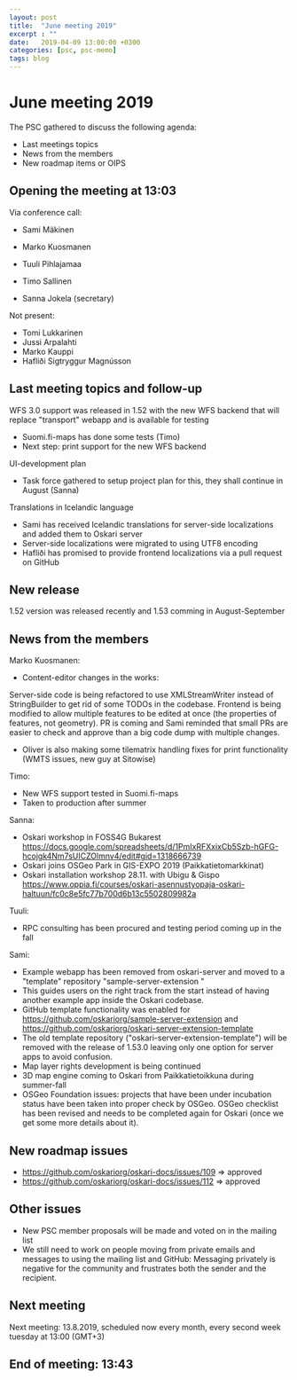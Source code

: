 ```yaml
---
layout: post
title:  "June meeting 2019"
excerpt : ""
date:   2019-04-09 13:00:00 +0300
categories: [psc, psc-memo]
tags: blog
---
```


# June meeting 2019

The PSC gathered to discuss the following agenda:

- Last meetings topics
- News from the members
- New roadmap items or OIPS

## Opening the meeting at 13:03

Via conference call:

- Sami Mäkinen
- Marko Kuosmanen
- Tuuli Pihlajamaa
- Timo Sallinen

- Sanna Jokela (secretary)

Not present:

- Tomi Lukkarinen
- Jussi Arpalahti
- Marko Kauppi
- Hafliði Sigtryggur Magnússon

## Last meeting topics and follow-up

WFS 3.0 support was released in 1.52 with the new WFS backend that will replace "transport" webapp and is available for testing 

- Suomi.fi-maps has done some tests (Timo)
- Next step: print support for the new WFS backend

UI-development plan

- Task force gathered to setup project plan for this, they shall continue in August (Sanna)

Translations in Icelandic language

- Sami has received Icelandic translations for server-side localizations and added them to Oskari server
- Server-side localizations were migrated to using UTF8 encoding
- Hafliði has promised to provide frontend localizations via a pull request on GitHub

## New release

1.52 version was released recently and 1.53 comming in August-September

## News from the members

Marko Kuosmanen:

- Content-editor changes in the works:

Server-side code is being refactored to use XMLStreamWriter instead of StringBuilder to get rid of some TODOs in the codebase.
Frontend is being modified to allow multiple features to be edited at once (the properties of features, not geometry).
PR is coming and Sami reminded that small PRs are easier to check and approve than a big code dump with multiple changes.

- Oliver is also making some tilematrix handling fixes for print functionality (WMTS issues, new guy at Sitowise)

Timo: 

- New WFS support tested in Suomi.fi-maps
- Taken to production after summer

Sanna:

- Oskari workshop in FOSS4G Bukarest https://docs.google.com/spreadsheets/d/1PmIxRFXxixCb5Szb-hGFG-hcojgk4Nm7sUICZOlmnv4/edit#gid=1318666739
- Oskari joins OSGeo Park in GIS-EXPO 2019 (Paikkatietomarkkinat)
- Oskari installation workshop 28.11. with Ubigu & Gispo https://www.oppia.fi/courses/oskari-asennustyopaja-oskari-haltuun/fc0c8e5fc77b700d6b13c5502809982a

Tuuli:

- RPC consulting has been procured and testing period coming up in the fall

Sami: 

- Example webapp has been removed from oskari-server and moved to a "template" repository "sample-server-extension "
- This guides users on the right track from the start instead of having another example app inside the Oskari codebase.
- GitHub template functionality was enabled for https://github.com/oskariorg/sample-server-extension and https://github.com/oskariorg/oskari-server-extension-template
- The old template repository ("oskari-server-extension-template") will be removed with the release of 1.53.0 leaving only one option for server apps to avoid confusion.
- Map layer rights development is being continued
- 3D map engine coming to Oskari from Paikkatietoikkuna during summer-fall
- OSGeo Foundation issues: projects that have been under incubation status have been taken into proper check by OSGeo. OSGeo checklist has been revised and needs to be completed again for Oskari (once we get some more details about it). 


## New roadmap issues

- https://github.com/oskariorg/oskari-docs/issues/109 ⇒ approved
- https://github.com/oskariorg/oskari-docs/issues/112 ⇒ approved

## Other issues

- New PSC member proposals will be made and voted on in the mailing list
- We still need to work on people moving from private emails and messages to using the mailing list and GitHub: Messaging privately is negative for the community and frustrates both the sender and the recipient.

## Next meeting

Next meeting: 13.8.2019, scheduled now every month, every second week tuesday at 13:00 (GMT+3)

## End of meeting: 13:43
